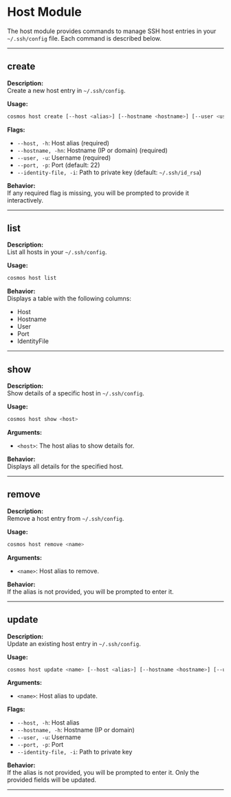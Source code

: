 # Host Module

The host module provides commands to manage SSH host entries in your `~/.ssh/config` file. Each command is described below.

---

## create

**Description:**  
Create a new host entry in `~/.ssh/config`.

**Usage:**  
```sh
cosmos host create [--host <alias>] [--hostname <hostname>] [--user <username>] [--port <port>] [--identity-file <path>]
```

**Flags:**
- `--host, -h`: Host alias (required)
- `--hostname, -hn`: Hostname (IP or domain) (required)
- `--user, -u`: Username (required)
- `--port, -p`: Port (default: 22)
- `--identity-file, -i`: Path to private key (default: `~/.ssh/id_rsa`)

**Behavior:**  
If any required flag is missing, you will be prompted to provide it interactively.

---

## list

**Description:**  
List all hosts in your `~/.ssh/config`.

**Usage:**  
```sh
cosmos host list
```

**Behavior:**  
Displays a table with the following columns:
- Host
- Hostname
- User
- Port
- IdentityFile

---

## show

**Description:**  
Show details of a specific host in `~/.ssh/config`.

**Usage:**  
```sh
cosmos host show <host>
```

**Arguments:**
- `<host>`: The host alias to show details for.

**Behavior:**  
Displays all details for the specified host.

---

## remove

**Description:**  
Remove a host entry from `~/.ssh/config`.

**Usage:**  
```sh
cosmos host remove <name>
```

**Arguments:**
- `<name>`: Host alias to remove.

**Behavior:**  
If the alias is not provided, you will be prompted to enter it.

---

## update

**Description:**  
Update an existing host entry in `~/.ssh/config`.

**Usage:**  
```sh
cosmos host update <name> [--host <alias>] [--hostname <hostname>] [--user <username>] [--port <port>] [--identity-file <path>]
```

**Arguments:**
- `<name>`: Host alias to update.

**Flags:**
- `--host, -h`: Host alias
- `--hostname, -h`: Hostname (IP or domain)
- `--user, -u`: Username
- `--port, -p`: Port
- `--identity-file, -i`: Path to private key

**Behavior:**  
If the alias is not provided, you will be prompted to enter it. Only the provided fields will be updated.

---
